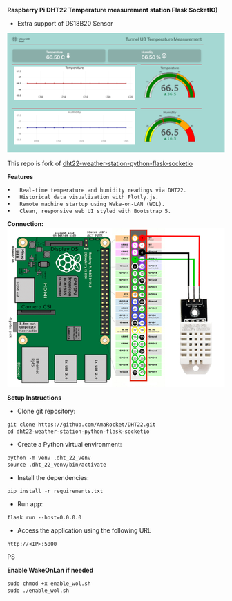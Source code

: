 **Raspberry Pi DHT22 Temperature measurement station Flask SocketIO)**

+ Extra support of DS18B20 Sensor

![dashboard.png](static/images/dashboard.png)

This repo is fork of [dht22-weather-station-python-flask-socketio](https://github.com/donskytech/dht22-weather-station-python-flask-socketio.git)
 
**Features**

    •	Real-time temperature and humidity readings via DHT22.
	•	Historical data visualization with Plotly.js.
	•	Remote machine startup using Wake-on-LAN (WOL).
	•	Clean, responsive web UI styled with Bootstrap 5.


**Connection:**
![dht22_connection.png](static/images/dht22_connection.png)

**Setup Instructions**

 - Clone git repository:

````
git clone https://github.com/AmaRocket/DHT22.git
cd dht22-weather-station-python-flask-socketio
````
 - Create a Python virtual environment:
````
python -m venv .dht_22_venv
source .dht_22_venv/bin/activate
````
 - Install the dependencies:
```
pip install -r requirements.txt
```
 - Run app:
```
flask run --host=0.0.0.0
```
 - Access the application using the following URL
```
http://<IP>:5000
```
PS

**Enable WakeOnLan if needed**
````
sudo chmod +x enable_wol.sh
sudo ./enable_wol.sh
````
